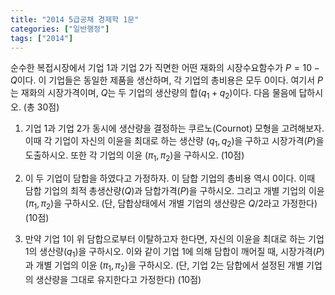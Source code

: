 ```yaml
---
title: "2014 5급공채 경제학 1문"
categories: ["일반행정"]
tags: ["2014"]
---
```


순수한 복접시장에서 기업 1과 기업 2가 직면한 어떤 재화의 시장수요함수가 $P = 10 - Q$이다. 이 기업들은 동일한 제품을 생산하며, 각 기업의 총비용은 모두 0이다. 여기서 $P$는 재화의 시장가격이며, $Q$는 두 기업의 생산량의 합($q_1 + q_2$)이다. 다음 물음에 답하시오. (총 30점)

1) 기업 1과 기업 2가 동시에 생산량을 결정하는 쿠르노(Cournot) 모형을 고려해보자. 이때 각 기업이 자신의 이윤을 최대로 하는 생산량 $(q_1, q_2)$을 구하고 시장가격($P$)을 도출하시오. 또한 각 기업의 이윤 $(\pi_1, \pi_2)$을 구하시오. (10점)

2) 이 두 기업이 담합을 하였다고 가정하자. 이 담합 기업의 총비용 역시 0이다. 이때 담합 기업의 최적 총생산량($Q$)과 담합가격($P$)을 구하시오. 그리고 개별 기업의 이윤 $(\pi_1, \pi_2)$을 구하시오. (단, 담합상태에서 개별 기업의 생산량은 $Q/2$라고 가정한다) (10점)

3) 만약 기업 1이 위 담합으로부터 이탈하고자 한다면, 자신의 이윤을 최대로 하는 기업 1의 생산량($q_1$)을 구하시오. 이와 같이 기업 1에 의해 담합이 깨어질 때, 시장가격($P$)과 개별 기업의 이윤 $(\pi_1, \pi_2)$을 구하시오. (단, 기업 2는 담합에서 설정된 개별 기업의 생산량을 그대로 유지한다고 가정한다) (10점)

